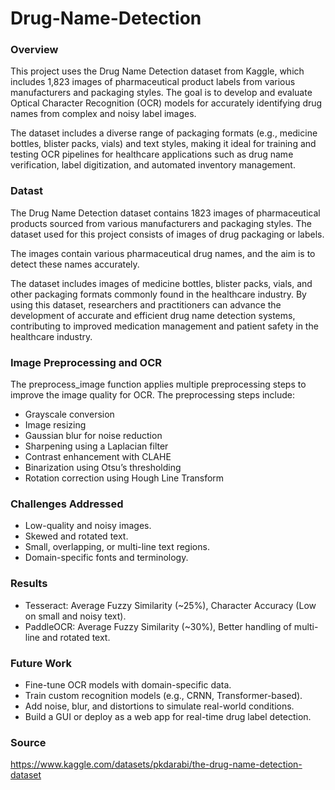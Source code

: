 # Drug-Name-Detection

### Overview

This project uses the Drug Name Detection dataset from Kaggle, which includes 1,823 images of pharmaceutical product labels from various manufacturers and packaging styles. The goal is to develop and evaluate Optical Character Recognition (OCR) models for accurately identifying drug names from complex and noisy label images.

The dataset includes a diverse range of packaging formats (e.g., medicine bottles, blister packs, vials) and text styles, making it ideal for training and testing OCR pipelines for healthcare applications such as drug name verification, label digitization, and automated inventory management.

### Datast

The Drug Name Detection dataset contains 1823 images of pharmaceutical products sourced from various manufacturers and packaging styles. The dataset used for this project consists of images of drug packaging or labels. 

The images contain various pharmaceutical drug names, and the aim is to detect these names accurately.

The dataset includes images of medicine bottles, blister packs, vials, and other packaging formats commonly found in the healthcare industry. By using this dataset, researchers and practitioners can advance the development of accurate and efficient drug name detection systems, contributing to improved medication management and patient safety in the healthcare industry.

### Image Preprocessing and OCR

The preprocess_image function applies multiple preprocessing steps to improve the image quality for OCR. The preprocessing steps include:

- Grayscale conversion
- Image resizing
- Gaussian blur for noise reduction
- Sharpening using a Laplacian filter
- Contrast enhancement with CLAHE
- Binarization using Otsu’s thresholding
- Rotation correction using Hough Line Transform

### Challenges Addressed

- Low-quality and noisy images.
- Skewed and rotated text.
- Small, overlapping, or multi-line text regions.
- Domain-specific fonts and terminology.

### Results

- Tesseract: Average Fuzzy Similarity (~25%), Character Accuracy (Low on small and noisy text).
- PaddleOCR: Average Fuzzy Similarity (~30%), Better handling of multi-line and rotated text.

### Future Work

- Fine-tune OCR models with domain-specific data.
- Train custom recognition models (e.g., CRNN, Transformer-based).
- Add noise, blur, and distortions to simulate real-world conditions.
- Build a GUI or deploy as a web app for real-time drug label detection.

### Source

https://www.kaggle.com/datasets/pkdarabi/the-drug-name-detection-dataset
